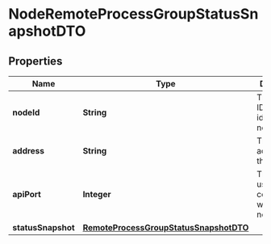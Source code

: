 

# NodeRemoteProcessGroupStatusSnapshotDTO

## Properties

Name | Type | Description | Notes
------------ | ------------- | ------------- | -------------
**nodeId** | **String** | The unique ID that identifies the node |  [optional]
**address** | **String** | The API address of the node |  [optional]
**apiPort** | **Integer** | The API port used to communicate with the node |  [optional]
**statusSnapshot** | [**RemoteProcessGroupStatusSnapshotDTO**](RemoteProcessGroupStatusSnapshotDTO.md) |  |  [optional]




